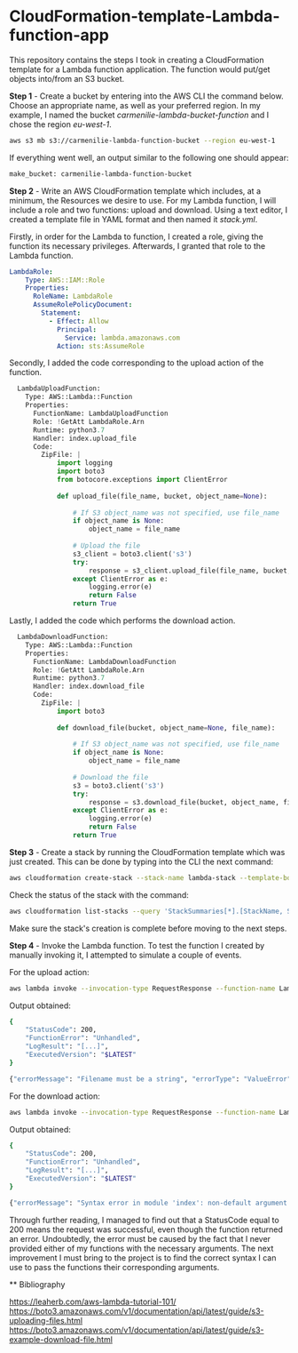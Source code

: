 # CloudFormation-template-Lambda-function-app
This repository contains the steps I took in creating a CloudFormation template for a Lambda function application. The function would put/get objects into/from an S3 bucket. 

**Step 1** - Create a bucket by entering into the AWS CLI the command below. Choose an appropriate name, as well as your preferred region. In my example, I named the bucket *carmenilie-lambda-bucket-function* and I chose the region *eu-west-1*.

```sh
aws s3 mb s3://carmenilie-lambda-function-bucket --region eu-west-1
```

If everything went well, an output similar to the following one should appear:

```sh
make_bucket: carmenilie-lambda-function-bucket
```

**Step 2** - Write an AWS CloudFormation template which includes, at a minimum, the Resources we desire to use. For my Lambda function, I will include a role and two functions: upload and download. Using a text editor, I created a template file in YAML format and then named it *stack.yml*.

Firstly, in order for the Lambda to function, I created a role, giving the function its necessary privileges. Afterwards, I granted that role to the Lambda function.

```yaml
LambdaRole:
    Type: AWS::IAM::Role
    Properties:
      RoleName: LambdaRole
      AssumeRolePolicyDocument:
        Statement:
          - Effect: Allow
            Principal:
              Service: lambda.amazonaws.com
            Action: sts:AssumeRole
```

Secondly, I added the code corresponding to the upload action of the function.

```python
  LambdaUploadFunction:
    Type: AWS::Lambda::Function
    Properties:
      FunctionName: LambdaUploadFunction
      Role: !GetAtt LambdaRole.Arn
      Runtime: python3.7
      Handler: index.upload_file
      Code:
        ZipFile: |
            import logging
            import boto3
            from botocore.exceptions import ClientError
            
            def upload_file(file_name, bucket, object_name=None):
            
                # If S3 object_name was not specified, use file_name
                if object_name is None:
                    object_name = file_name
                    
                # Upload the file
                s3_client = boto3.client('s3')
                try:
                    response = s3_client.upload_file(file_name, bucket, object_name)
                except ClientError as e:
                    logging.error(e)
                    return False
                return True
```

Lastly, I added the code which performs the download action.

```python
  LambdaDownloadFunction:
    Type: AWS::Lambda::Function
    Properties:
      FunctionName: LambdaDownloadFunction
      Role: !GetAtt LambdaRole.Arn
      Runtime: python3.7
      Handler: index.download_file
      Code:
        ZipFile: |
            import boto3
            
            def download_file(bucket, object_name=None, file_name):
            
                # If S3 object_name was not specified, use file_name
                if object_name is None:
                    object_name = file_name
                    
                # Download the file
                s3 = boto3.client('s3')
                try:
                    response = s3.download_file(bucket, object_name, file_name)
                except ClientError as e:
                    logging.error(e)
                    return False
                return True
```

**Step 3** - Create a stack by running the CloudFormation template which was just created. This can be done by typing into the CLI the next command:

```sh
aws cloudformation create-stack --stack-name lambda-stack --template-body file://stack.yml --capabilities CAPABILITY_NAMED_IAM
```

Check the status of the stack with the command:

```sh
aws cloudformation list-stacks --query 'StackSummaries[*].[StackName, StackStatus]' --stack-status-filter CREATE_IN_PROGRESS CREATE_COMPLETE --output table
```

Make sure the stack's creation is complete before moving to the next steps.

**Step 4** - Invoke the Lambda function. To test the function I created by manually invoking it, I attempted to simulate a couple of events.

For the upload action:

```sh
aws lambda invoke --invocation-type RequestResponse --function-name LambdaUploadFunction --log-type Tail outputfile.txt;  more outputfile.txt
```

Output obtained:

```sh
{
    "StatusCode": 200,
    "FunctionError": "Unhandled",
    "LogResult": "[...]",
    "ExecutedVersion": "$LATEST"
}

{"errorMessage": "Filename must be a string", "errorType": "ValueError", "stackTrace": ["  File \"/var/task/index.py\", line 14, in upload_file\n    response = s3_client.upload_file(file_name, bucket, object_name)\n", "  File \"/var/runtime/boto3/s3/inject.py\", line 131, in upload_file\n    extra_args=ExtraArgs, callback=Callback)\n", "  File \"/var/runtime/boto3/s3/transfer.py\", line 273, in upload_file\n    raise ValueError('Filename must be a string')\n"]}
```

For the download action:

```sh
aws lambda invoke --invocation-type RequestResponse --function-name LambdaDownloadFunction --log-type Tail outputfile.txt;  more outputfile.txt
```

Output obtained:

```sh
{
    "StatusCode": 200,
    "FunctionError": "Unhandled",
    "LogResult": "[...]",
    "ExecutedVersion": "$LATEST"
}

{"errorMessage": "Syntax error in module 'index': non-default argument follows default argument (index.py, line 3)", "errorType": "Runtime.UserCodeSyntaxError", "stackTrace": ["  File \"/var/task/index.py\" Line 3\n    def download_file(bucket, object_name=None, file_name):\n"]}
```

Through further reading, I managed to find out that a StatusCode equal to 200 means the request was successful, even though the function returned an error. Undoubtedly, the error must be caused by the fact that I never provided either of my functions with the necessary arguments. The next improvement I must bring to the project is to find the correct syntax I can use to pass the functions their corresponding arguments.

** Bibliography

https://leaherb.com/aws-lambda-tutorial-101/
https://boto3.amazonaws.com/v1/documentation/api/latest/guide/s3-uploading-files.html
https://boto3.amazonaws.com/v1/documentation/api/latest/guide/s3-example-download-file.html
